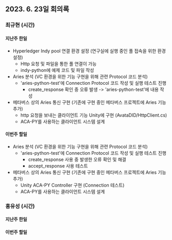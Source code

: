 ## 2023. 6. 23일 회의록

### 최규현 (시간)

#### 지난주 한일
  - Hyperledger Indy pool 연결 환경 설정 (연구실에 실행 중인 풀 접속을 위한 환경 설정)
    - Http 요청 및 파일을 통한 풀 연결이 가능
    - indy-python에 예제 코드 및 파일 작성
  - Aries 분석 (VC 환경을 위한 기능 구현을 위해 관련 Protocol 코드 분석)
    - 'aries-python-test'에 Connection Protocol 코드 작성 및 실행 테스트 진행
      - create_response 확인 중 오류 발생 -> 'aries-python-test'에 내용 작성
  - 메타버스 상의 Aries 통신 구현 (기존에 구현 중인 메타버스 프로젝트에 Aries 기능 추가)
    - http 요청을 보내는 클라이언트 기능 Unity에 구현 (AvataDID/HttpClient.cs)
    - ACA-PY를 사용하는 클라이언트 시스템 설계

#### 이번주 할일
  - Aries 분석 (VC 환경을 위한 기능 구현을 위해 관련 Protocol 코드 분석)
    - 'aries-python-test'에 Connection Protocol 코드 작성 및 실행 테스트 진행
      - create_response 사용 중 발생한 오류 확인 및 해결
      - accept_response 사용 테스트
  - 메타버스 상의 Aries 통신 구현 (기존에 구현 중인 메타버스 프로젝트에 Aries 기능 추가)
    - Unity ACA-PY Controller 구현 (Connection 테스트)
    - ACA-PY를 사용하는 클라이언트 시스템 설계


### 홍유성 (시간) 

#### 지난주 한일 





#### 이번주 할일
